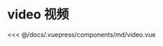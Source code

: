 # video 视频

<demo-block 
title="示例"
description="调取原生的摄像头调用开始函数和结束函数，停止后即可获取录制片段。注意同意浏览器调用摄像头">
  <md-video/>
  <highlight-code slot="highlight" lang="vue">
<<< @/docs/.vuepress/components/md/video.vue
  </highlight-code>
</demo-block>




<start />